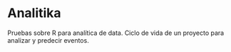 # Analitika
Pruebas sobre R para analítica de data.
Ciclo de vida de un proyecto para analizar y predecir eventos.
